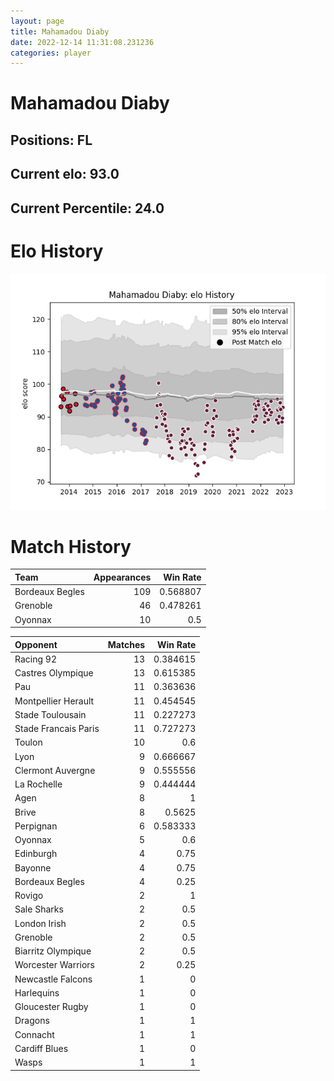 ```yaml
---  
layout: page  
title: Mahamadou Diaby  
date: 2022-12-14 11:31:08.231236  
categories: player  
---
```

# Mahamadou Diaby

## Positions: FL

## Current elo: 93.0

## Current Percentile: 24.0

# Elo History


![elo history](history_MahamadouDiaby.png)
# Match History


| Team            |   Appearances |   Win Rate |
|:----------------|--------------:|-----------:|
| Bordeaux Begles |           109 |   0.568807 |
| Grenoble        |            46 |   0.478261 |
| Oyonnax         |            10 |   0.5      |

| Opponent             |   Matches |   Win Rate |
|:---------------------|----------:|-----------:|
| Racing 92            |        13 |   0.384615 |
| Castres Olympique    |        13 |   0.615385 |
| Pau                  |        11 |   0.363636 |
| Montpellier Herault  |        11 |   0.454545 |
| Stade Toulousain     |        11 |   0.227273 |
| Stade Francais Paris |        11 |   0.727273 |
| Toulon               |        10 |   0.6      |
| Lyon                 |         9 |   0.666667 |
| Clermont Auvergne    |         9 |   0.555556 |
| La Rochelle          |         9 |   0.444444 |
| Agen                 |         8 |   1        |
| Brive                |         8 |   0.5625   |
| Perpignan            |         6 |   0.583333 |
| Oyonnax              |         5 |   0.6      |
| Edinburgh            |         4 |   0.75     |
| Bayonne              |         4 |   0.75     |
| Bordeaux Begles      |         4 |   0.25     |
| Rovigo               |         2 |   1        |
| Sale Sharks          |         2 |   0.5      |
| London Irish         |         2 |   0.5      |
| Grenoble             |         2 |   0.5      |
| Biarritz Olympique   |         2 |   0.5      |
| Worcester Warriors   |         2 |   0.25     |
| Newcastle Falcons    |         1 |   0        |
| Harlequins           |         1 |   0        |
| Gloucester Rugby     |         1 |   0        |
| Dragons              |         1 |   1        |
| Connacht             |         1 |   1        |
| Cardiff Blues        |         1 |   0        |
| Wasps                |         1 |   1        |